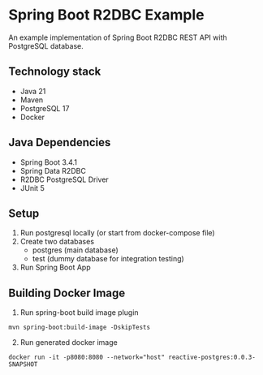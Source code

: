 # Spring Boot R2DBC Example

An example implementation of Spring Boot R2DBC REST API with PostgreSQL database.

## Technology stack
* Java 21
* Maven
* PostgreSQL 17
* Docker

## Java Dependencies
* Spring Boot 3.4.1
* Spring Data R2DBC
* R2DBC PostgreSQL Driver
* JUnit 5

## Setup

1. Run postgresql locally (or start from docker-compose file)
2. Create two databases
   - postgres (main database)
   - test (dummy database for integration testing)
3. Run Spring Boot App

## Building Docker Image

1. Run spring-boot build image plugin

`mvn spring-boot:build-image -DskipTests`

2. Run generated docker image

`docker run -it -p8080:8080 --network="host" reactive-postgres:0.0.3-SNAPSHOT`




